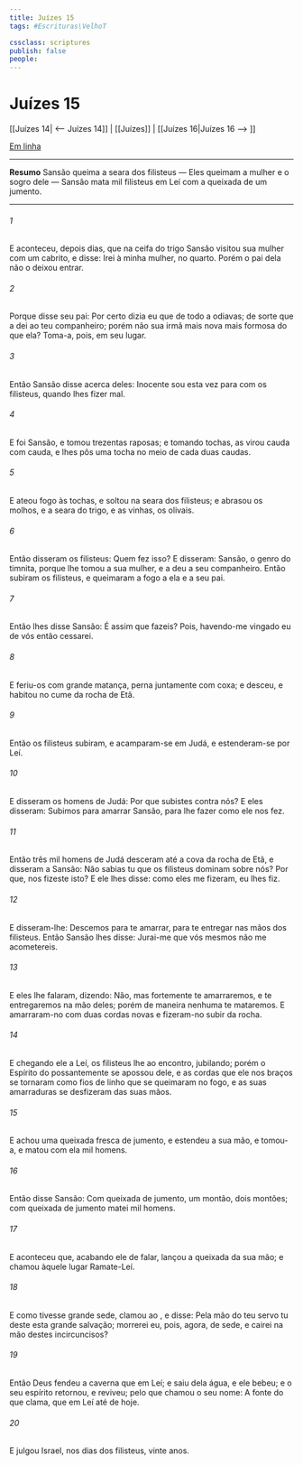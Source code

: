 ```yaml
---
title: Juízes 15
tags: #Escrituras\VelhoT

cssclass: scriptures
publish: false
people:
---
```


# Juízes 15
[[Juízes 14| <-- Juízes 14]] | [[Juízes]] | [[Juízes 16|Juízes 16 --> ]]

[Em linha](https://churchofjesuschrist.org/study/scriptures/ot/judg/15?lang=por)

---
__Resumo__
Sansão queima a seara dos filisteus — Eles queimam a mulher e o sogro dele — Sansão mata mil filisteus em Leí com a queixada de um jumento.

---
###### 1 
E aconteceu, depois  dias, que na ceifa do trigo Sansão visitou sua mulher com um cabrito, e disse: Irei à minha mulher, no quarto. Porém o pai dela não o deixou entrar.

###### 2 
Porque disse seu pai: Por certo dizia eu que de todo a odiavas; de sorte que a dei ao teu companheiro; porém não  sua irmã mais nova mais formosa do que ela? Toma-a, pois, em seu lugar.

###### 3 
Então Sansão disse acerca deles: Inocente sou esta vez para com os filisteus, quando lhes fizer  mal.

###### 4 
E foi Sansão, e tomou trezentas raposas; e tomando tochas, as virou cauda com cauda, e lhes pôs uma tocha no meio de cada duas caudas.

###### 5 
E ateou fogo às tochas, e soltou  na seara dos filisteus; e  abrasou os molhos, e a seara do trigo, e as vinhas,  os olivais.

###### 6 
Então disseram os filisteus: Quem fez isso? E disseram: Sansão, o genro do timnita, porque lhe tomou a sua mulher, e a deu a seu companheiro. Então subiram os filisteus, e queimaram a fogo a ela e a seu pai.

###### 7 
Então lhes disse Sansão: É assim que fazeis? Pois, havendo-me vingado eu de vós então cessarei.

###### 8 
E feriu-os com grande matança, perna juntamente com coxa; e desceu, e habitou no cume da rocha de Etã.

###### 9 
Então os filisteus subiram, e acamparam-se em Judá, e estenderam-se por Leí.

###### 10 
E disseram os homens de Judá: Por que subistes contra nós? E eles disseram: Subimos para amarrar Sansão, para lhe fazer como ele nos fez.

###### 11 
Então três mil homens de Judá desceram até a cova da rocha de Etã, e disseram a Sansão: Não sabias tu que os filisteus dominam sobre nós? Por que,  nos fizeste isto? E ele lhes disse:  como eles me fizeram, eu lhes fiz.

###### 12 
E disseram-lhe: Descemos para te amarrar, para te entregar nas mãos dos filisteus. Então Sansão lhes disse: Jurai-me que vós mesmos não me acometereis.

###### 13 
E eles lhe falaram, dizendo: Não, mas fortemente te amarraremos, e te entregaremos na mão deles; porém de maneira nenhuma te mataremos. E amarraram-no com duas cordas novas e fizeram-no subir da rocha.

###### 14 
E chegando ele a Leí, os filisteus lhe  ao encontro, jubilando; porém o Espírito do  possantemente se apossou dele, e as cordas que ele  nos braços se tornaram como fios de linho que se queimaram no fogo, e as suas amarraduras se desfizeram das suas mãos.

###### 15 
E achou uma queixada fresca de  jumento, e estendeu a sua mão, e tomou-a, e matou com ela mil homens.

###### 16 
Então disse Sansão: Com  queixada de jumento, um montão, dois montões; com  queixada de jumento matei mil homens.

###### 17 
E aconteceu que, acabando ele de falar, lançou a queixada da sua mão; e chamou àquele lugar Ramate-Leí.

###### 18 
E como tivesse grande sede, clamou ao , e disse: Pela mão do teu servo tu deste esta grande salvação; morrerei eu, pois, agora, de sede, e cairei na mão destes incircuncisos?

###### 19 
Então Deus fendeu a caverna que  em Leí; e saiu dela água, e ele bebeu; e o seu espírito retornou, e reviveu; pelo que chamou o seu nome: A fonte do que clama, que  em Leí até  de hoje.

###### 20 
E julgou Israel, nos dias dos filisteus, vinte anos.

